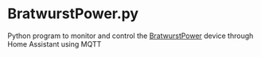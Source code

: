 # BratwurstPower.py

Python program to monitor and control the [BratwurstPower](https://github.com/Qeteshpony/BratwurstPower) device through Home Assistant using MQTT